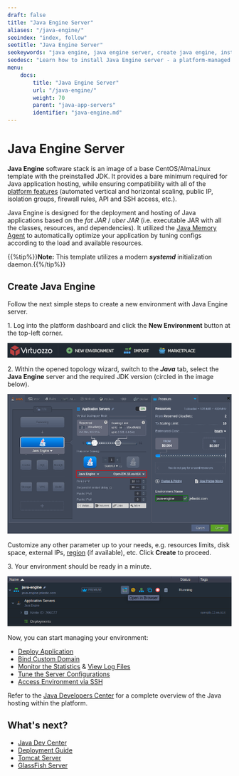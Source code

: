 ```yaml
---
draft: false
title: "Java Engine Server"
aliases: "/java-engine/"
seoindex: "index, follow"
seotitle: "Java Engine Server"
seokeywords: "java engine, java engine server, create java engine, install java engine, java server, server for fat jar, server for uber jar, fat jar hosting, uber jar hosting, optimized java server, java engine deploy, java hosting"
seodesc: "Learn how to install Java Engine server - a platform-managed dockerized image of the CentOS/AlmaLinux template with preinstalled JDK, preconfigured resource optimization and automated deployment of the fat JAR / uber JAR Java applications."
menu:
    docs:
        title: "Java Engine Server"
        url: "/java-engine/"
        weight: 70
        parent: "java-app-servers"
        identifier: "java-engine.md"
---
```


# Java Engine Server

**Java Engine** software stack is an image of a base CentOS/AlmaLinux template with the preinstalled JDK. It provides a bare minimum required for Java application hosting, while ensuring compatibility with all of the [platform features](/what-is-paas-and-caas) (automated vertical and horizontal scaling, public IP, isolation groups, firewall rules, API and SSH access, etc.).

Java Engine is designed for the deployment and hosting of Java applications based on the *fat JAR* / *uber JAR* (i.e. executable JAR with all the classes, resources, and dependencies). It utilized the [Java Memory Agent](https://github.com/jelastic-jps/java-memory-agent) to automatically optimize your application by tuning configs according to the load and available resources.

{{%tip%}}**Note:** This template utilizes a modern ***systemd*** initialization daemon.{{%/tip%}}


## Create Java Engine

Follow the next simple steps to create a new environment with Java Engine server.

1\. Log into the platform dashboard and click the **New Environment** button at the top-left corner.

![new environment button](01-create-new-environment-button.png)

2\. Within the opened topology wizard, switch to the ***Java*** tab, select the **Java Engine** server and the required JDK version (circled in the image below).

![Java Engine in topology wizard](02-java-engine-in-topology-wizard.png)

Customize any other parameter up to your needs, e.g. resources limits, disk space, external IPs, [region](/environment-regions/) (if available), etc. Click **Create** to proceed.

3\. Your environment should be ready in a minute.

![Java Engine environment created](03-java-engine-environment-created.png)

Now, you can start managing your environment:

* [Deploy Application](/deployment-guide/)
* [Bind Custom Domain](/custom-domains/)
* [Monitor the Statistics](/view-app-statistics/) & [View Log Files](/view-log-files/)
* [Tune the Server Configurations](/configuration-file-manager/)
* [Access Environment via SSH](/ssh-access/)

Refer to the [Java Developers Center](/java-center/) for a complete overview of the Java hosting within the platform.


## What's next?

* [Java Dev Center](/java-center/)
* [Deployment Guide](/deployment-guide/)
* [Tomcat Server](/tomcat/)
* [GlassFish Server](/glassfish/)